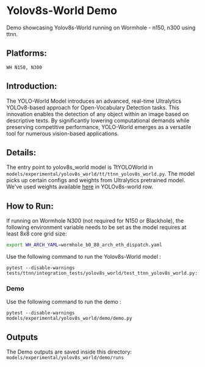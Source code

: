 # Yolov8s-World Demo
Demo showcasing Yolov8s-World running on Wormhole - n150, n300 using ttnn.

## Platforms:
    WH N150, N300

## Introduction:
The YOLO-World Model introduces an advanced, real-time Ultralytics YOLOv8-based approach for Open-Vocabulary Detection tasks. This innovation enables the detection of any object within an image based on descriptive texts. By significantly lowering computational demands while preserving competitive performance, YOLO-World emerges as a versatile tool for numerous vision-based applications.

## Details:
The entry point to yolov8s_world model is TtYOLOWorld in `models/experimental/yolov8s_world/tt/ttnn_yolov8s_world.py`. The model picks up certain configs and weights from Ultralytics pretrained model. We've used weights available [here](https://docs.ultralytics.com/models/yolo-world/#available-models-supported-tasks-and-operating-modes) in YOLOv8s-world row.

## How to Run:
If running on Wormhole N300 (not required for N150 or Blackhole), the following environment variable needs to be set as the model requires at least 8x8 core grid size:
```sh
export WH_ARCH_YAML=wormhole_b0_80_arch_eth_dispatch.yaml
```

Use the following command to run the Yolov8s-World model :
```
pytest --disable-warnings tests/ttnn/integration_tests/yolov8s_world/test_ttnn_yolov8s_world.py::test_YoloModel
```
### Demo
Use the following command to run the demo :
```
pytest --disable-warnings models/experimental/yolov8s_world/demo/demo.py
```

## Outputs
The Demo outputs are saved inside this directory: `models/experimental/yolov8s_world/demo/runs`
